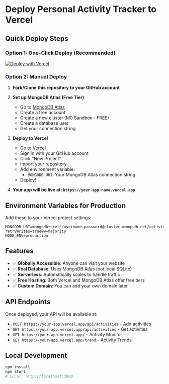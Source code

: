 # Deploy Personal Activity Tracker to Vercel

## Quick Deploy Steps

### Option 1: One-Click Deploy (Recommended)
[![Deploy with Vercel](https://vercel.com/button)](https://vercel.com/new/clone?repository-url=https://github.com/haotiany-cmu-F25/f25-pat-A-haotiany)

### Option 2: Manual Deploy

1. **Fork/Clone this repository to your GitHub account**

2. **Set up MongoDB Atlas (Free Tier)**
   - Go to [MongoDB Atlas](https://www.mongodb.com/atlas)
   - Create a free account
   - Create a new cluster (M0 Sandbox - FREE)
   - Create a database user
   - Get your connection string

3. **Deploy to Vercel**
   - Go to [Vercel](https://vercel.com)
   - Sign in with your GitHub account
   - Click "New Project"
   - Import your repository
   - Add environment variable:
     - `MONGODB_URI`: Your MongoDB Atlas connection string
   - Deploy!

4. **Your app will be live at: `https://your-app-name.vercel.app`**

## Environment Variables for Production

Add these to your Vercel project settings:

```
MONGODB_URI=mongodb+srv://username:password@cluster.mongodb.net/activity_tracker?retryWrites=true&w=majority
NODE_ENV=production
```

## Features

- ✅ **Globally Accessible**: Anyone can visit your website
- ✅ **Real Database**: Uses MongoDB Atlas (not local SQLite)
- ✅ **Serverless**: Automatically scales to handle traffic
- ✅ **Free Hosting**: Both Vercel and MongoDB Atlas offer free tiers
- ✅ **Custom Domain**: You can add your own domain later

## API Endpoints

Once deployed, your API will be available at:

- `POST https://your-app.vercel.app/api/activities` - Add activities
- `GET https://your-app.vercel.app/api/activities` - Get activities
- `GET https://your-app.vercel.app/` - Activity Monitor
- `GET https://your-app.vercel.app/trend` - Activity Trends

## Local Development

```bash
npm install
npm start
# Local: http://localhost:3000
```

